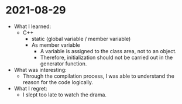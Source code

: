 # 2021-08-29

- What I learned: 
  - C++
    - static (global variable / member variable)
    - As member variable
      - A variable is assigned to the class area, not to an object.
      - Therefore, initialization should not be carried out in the generator function.
- What was interesting: 
  - Through the compilation process, I was able to understand the reason for the code logically.
- What I regret: 
  - I slept too late to watch the drama.